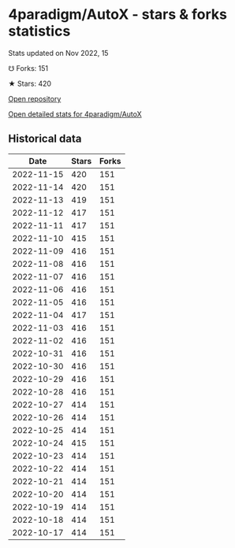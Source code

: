 # 4paradigm/AutoX - stars & forks statistics

Stats updated on Nov 2022, 15

☋ Forks: 151

★ Stars: 420

[Open repository](https://github.com/4paradigm/AutoX)

[Open detailed stats for 4paradigm/AutoX](https://reviewgithub.com/rep/4paradigm/AutoX)

## Historical data
| Date | Stars | Forks |
|------|-------|-------|
| 2022-11-15 | 420 | 151 | 
| 2022-11-14 | 420 | 151 | 
| 2022-11-13 | 419 | 151 | 
| 2022-11-12 | 417 | 151 | 
| 2022-11-11 | 417 | 151 | 
| 2022-11-10 | 415 | 151 | 
| 2022-11-09 | 416 | 151 | 
| 2022-11-08 | 416 | 151 | 
| 2022-11-07 | 416 | 151 | 
| 2022-11-06 | 416 | 151 | 
| 2022-11-05 | 416 | 151 | 
| 2022-11-04 | 417 | 151 | 
| 2022-11-03 | 416 | 151 | 
| 2022-11-02 | 416 | 151 | 
| 2022-10-31 | 416 | 151 | 
| 2022-10-30 | 416 | 151 | 
| 2022-10-29 | 416 | 151 | 
| 2022-10-28 | 416 | 151 | 
| 2022-10-27 | 414 | 151 | 
| 2022-10-26 | 414 | 151 | 
| 2022-10-25 | 414 | 151 | 
| 2022-10-24 | 415 | 151 | 
| 2022-10-23 | 414 | 151 | 
| 2022-10-22 | 414 | 151 | 
| 2022-10-21 | 414 | 151 | 
| 2022-10-20 | 414 | 151 | 
| 2022-10-19 | 414 | 151 | 
| 2022-10-18 | 414 | 151 | 
| 2022-10-17 | 414 | 151 | 

